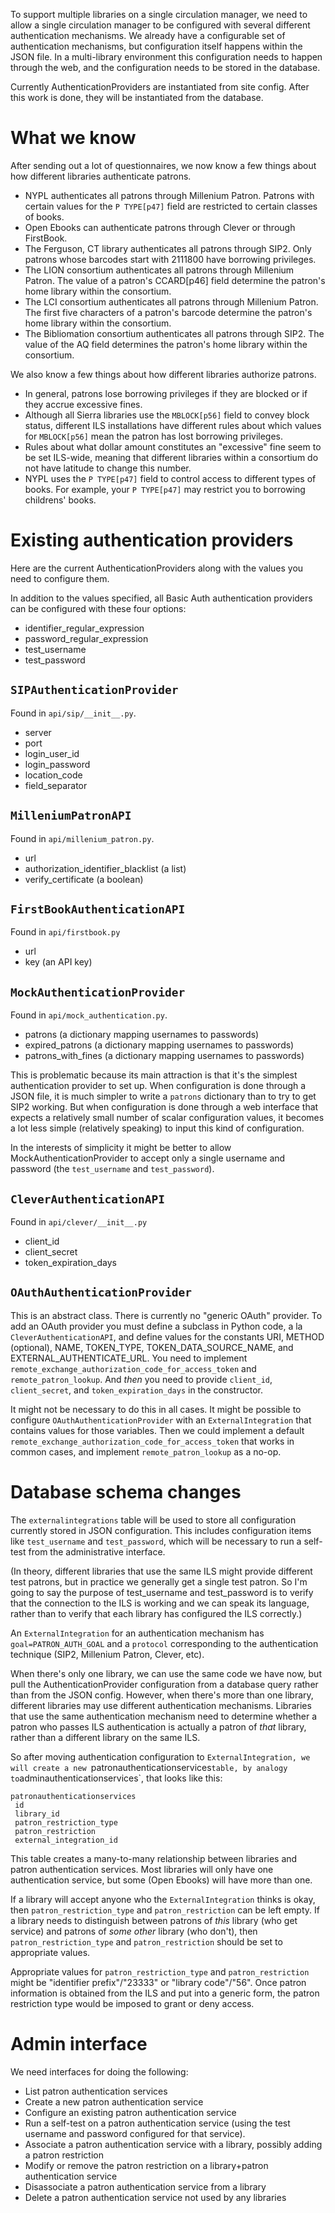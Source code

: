 To support multiple libraries on a single circulation manager, we need to allow a single circulation manager to be configured with several different authentication mechanisms. We already have a configurable set of authentication mechanisms, but configuration itself happens within the JSON file. In a multi-library environment this configuration needs to happen through the web, and the configuration needs to be stored in the database.

Currently AuthenticationProviders are instantiated from site config. After this work is done, they will be instantiated from the database.

# What we know

After sending out a lot of questionnaires, we now know a few things about how different libraries authenticate patrons.

* NYPL authenticates all patrons through Millenium Patron. Patrons with certain values for the `P TYPE[p47]` field are restricted to certain classes of books.
* Open Ebooks can authenticate patrons through Clever or through FirstBook.
* The Ferguson, CT library authenticates all patrons through SIP2. Only patrons whose barcodes start with 2111800 have borrowing privileges.
* The LION consortium authenticates all patrons through Millenium Patron. The value of a patron's CCARD[p46] field determine the patron's home library within the consortium.
* The LCI consortium authenticates all patrons through Millenium Patron. The first five characters of a patron's barcode determine the patron's home library within the consortium.
* The Bibliomation consortium authenticates all patrons through SIP2. The value of the AQ field determines the patron's home library within the consortium.

We also know a few things about how different libraries authorize patrons.

* In general, patrons lose borrowing privileges if they are blocked or if they accrue excessive fines.
* Although all Sierra libraries use the `MBLOCK[p56]` field to convey block status, different ILS installations have different rules about which values for `MBLOCK[p56]` mean the patron has lost borrowing privileges.
* Rules about what dollar amount constitutes an "excessive" fine seem to be set ILS-wide, meaning that different libraries within a consortium do not have latitude to change this number.
* NYPL uses the `P TYPE[p47]` field to control access to different types of books. For example, your `P TYPE[p47]` may restrict you to borrowing childrens' books.

# Existing authentication providers

Here are the current AuthenticationProviders along with the values you need to configure them.

In addition to the values specified, all Basic Auth authentication providers can be configured with these four options:

* identifier_regular_expression
* password_regular_expression
* test_username
* test_password

## `SIPAuthenticationProvider`

Found in `api/sip/__init__.py`.

* server
* port
* login_user_id
* login_password
* location_code
* field_separator

## `MilleniumPatronAPI`

Found in `api/millenium_patron.py`.

* url
* authorization_identifier_blacklist (a list)
* verify_certificate (a boolean)

## `FirstBookAuthenticationAPI`

Found in `api/firstbook.py`

* url
* key (an API key)

## `MockAuthenticationProvider`

Found in `api/mock_authentication.py`.

* patrons (a dictionary mapping usernames to passwords)
* expired_patrons (a dictionary mapping usernames to passwords)
* patrons_with_fines (a dictionary mapping usernames to passwords)

This is problematic because its main attraction is that it's the simplest authentication provider to set up. When configuration is done through a JSON file, it is much simpler to write a `patrons` dictionary than to try to get SIP2 working. But when configuration is done through a web interface that expects a relatively small number of scalar configuration values, it becomes a lot less simple (relatively speaking) to input this kind of configuration.

In the interests of simplicity it might be better to allow MockAuthenticationProvider to accept only a single username and password (the `test_username` and `test_password`).

## `CleverAuthenticationAPI`

Found in `api/clever/__init__.py`

* client_id
* client_secret
* token_expiration_days

## `OAuthAuthenticationProvider`

This is an abstract class. There is currently no "generic OAuth" provider. To add an OAuth provider you must define a subclass in Python code, a la `CleverAuthenticationAPI`, and define values for the constants URI, METHOD (optional), NAME, TOKEN_TYPE, TOKEN_DATA_SOURCE_NAME, and EXTERNAL_AUTHENTICATE_URL. You need to implement `remote_exchange_authorization_code_for_access_token` and `remote_patron_lookup`. And _then_ you need to provide `client_id`, `client_secret`, and `token_expiration_days` in the constructor.

It might not be necessary to do this in all cases. It might be possible to configure `OAuthAuthenticationProvider` with an `ExternalIntegration` that contains values for those variables. Then we could implement a default `remote_exchange_authorization_code_for_access_token` that works in common cases, and implement `remote_patron_lookup` as a no-op.

# Database schema changes

The `externalintegrations` table will be used to store all configuration currently stored in JSON configuration. This includes configuration items like `test_username` and `test_password`, which will be necessary to run a self-test from the administrative interface. 

(In theory, different libraries that use the same ILS might provide different test patrons, but in practice we generally get a single test patron. So I'm going to say the purpose of test_username and test_password is to verify that the connection to the ILS is working and we can speak its language, rather than to verify that each library has configured the ILS correctly.)

An `ExternalIntegration` for an authentication mechanism has `goal=PATRON_AUTH_GOAL` and a `protocol` corresponding to the authentication technique (SIP2, Millenium Patron, Clever, etc).

When there's only one library, we can use the same code we have now, but pull the AuthenticationProvider configuration from a database query rather than from the JSON config. However, when there's more than one library, different libraries may use different authentication mechanisms. Libraries that use the same authentication mechanism need to determine whether a patron who passes ILS authentication is actually a patron of _that_ library, rather than a different library on the same ILS.

So after moving authentication configuration to `ExternalIntegration, we will create a new `patronauthenticationservices` table, by analogy to `adminauthenticationservices`, that looks like this:

```
patronauthenticationservices
 id
 library_id
 patron_restriction_type
 patron_restriction
 external_integration_id
```

This table creates a many-to-many relationship between libraries and patron authentication services. Most libraries will only have one authentication service, but some (Open Ebooks) will have more than one.

If a library will accept anyone who the `ExternalIntegration` thinks is okay, then `patron_restriction_type` and `patron_restriction` can be left empty. If a library needs to distinguish between patrons of _this_ library (who get service) and patrons of _some other_ library (who don't), then `patron_restriction_type` and `patron_restriction` should be set to appropriate values.

Appropriate values for `patron_restriction_type` and `patron_restriction` might be "identifier prefix"/"23333" or "library code"/"56". Once patron information is obtained from the ILS and put into a generic form, the patron restriction type would be imposed to grant or deny access.

# Admin interface

We need interfaces for doing the following:

* List patron authentication services
* Create a new patron authentication service
* Configure an existing patron authentication service
* Run a self-test on a patron authentication service (using the test username and password configured for that service).
* Associate a patron authentication service with a library, possibly adding a patron restriction
* Modify or remove the patron restriction on a library+patron authentication service
* Disassociate a patron authentication service from a library
* Delete a patron authentication service not used by any libraries